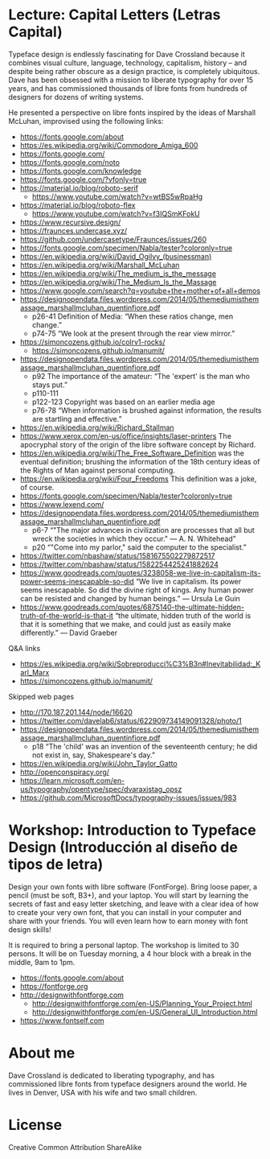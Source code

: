 # Lecture: Capital Letters (Letras Capital)

Typeface design is endlessly fascinating for Dave Crossland because it combines 
visual culture, 
language, 
technology, 
capitalism, 
history – 
and despite being rather obscure as a design practice, is completely ubiquitous. 
Dave has been obsessed with a mission to liberate typography for over 15 years, 
and has commissioned thousands of libre fonts from hundreds of designers for dozens of writing systems. 

He presented a perspective on libre fonts inspired by the ideas of Marshall McLuhan, improvised using the following links:

* https://fonts.google.com/about
* https://es.wikipedia.org/wiki/Commodore_Amiga_600
* https://fonts.google.com/
* https://fonts.google.com/noto
* https://fonts.google.com/knowledge
* https://fonts.google.com/?vfonly=true
* https://material.io/blog/roboto-serif
  * https://www.youtube.com/watch?v=wtBS5wRpaHg
* https://material.io/blog/roboto-flex
  * https://www.youtube.com/watch?v=f3IQSmKFokU
* https://www.recursive.design/
* https://fraunces.undercase.xyz/
* https://github.com/undercasetype/Fraunces/issues/260
* https://fonts.google.com/specimen/Nabla/tester?coloronly=true
* https://en.wikipedia.org/wiki/David_Ogilvy_(businessman)
* https://en.wikipedia.org/wiki/Marshall_McLuhan
* https://en.wikipedia.org/wiki/The_medium_is_the_message
* https://en.wikipedia.org/wiki/The_Medium_Is_the_Massage
* https://www.google.com/search?q=youtube+the+mother+of+all+demos
* https://designopendata.files.wordpress.com/2014/05/themediumisthemassage_marshallmcluhan_quentinfiore.pdf
  * p26-41 Definition of Media: “When these ratios change, men change.”
  * p74-75 “We look at the present through the rear view mirror.”
* https://simoncozens.github.io/colrv1-rocks/
  * https://simoncozens.github.io/manumit/
* https://designopendata.files.wordpress.com/2014/05/themediumisthemassage_marshallmcluhan_quentinfiore.pdf
  * p92 The importance of the amateur: “The 'expert' is the man who stays put.”
  * p110-111
  * p122-123 Copyright was based on an earlier media age
  * p76-78 “When information is brushed against information, the results are startling and effective.” 
* https://en.wikipedia.org/wiki/Richard_Stallman 
* https://www.xerox.com/en-us/office/insights/laser-printers The apocryphal story of the origin of the libre software concept by Richard.
* https://en.wikipedia.org/wiki/The_Free_Software_Definition was the eventual definition; brushing the information of the 18th century ideas of the Rights of Man against personal computing. 
* https://en.wikipedia.org/wiki/Four_Freedoms This definition was a joke, of course.
* https://fonts.google.com/specimen/Nabla/tester?coloronly=true
* https://www.lexend.com/
* https://designopendata.files.wordpress.com/2014/05/themediumisthemassage_marshallmcluhan_quentinfiore.pdf
  * p6-7 “"The major advances in civilization are processes that all but wreck the societies in which they occur." — A. N. Whitehead”
  * p20 “"Come into my parlor," said the computer to the specialist.”
* https://twitter.com/nbashaw/status/1581675502279872517
* https://twitter.com/nbashaw/status/1582254425241882624
* https://www.goodreads.com/quotes/3238058-we-live-in-capitalism-its-power-seems-inescapable-so-did “We live in capitalism. Its power seems inescapable. So did the divine right of kings. Any human power can be resisted and changed by human beings.” ― Ursula Le Guin 
* https://www.goodreads.com/quotes/6875140-the-ultimate-hidden-truth-of-the-world-is-that-it “the ultimate, hidden truth of the world is that it is something that we make, and could just as easily make differently.” ― David Graeber

Q&A links

* https://es.wikipedia.org/wiki/Sobreproducci%C3%B3n#Inevitabilidad:_Karl_Marx
* https://simoncozens.github.io/manumit/

Skipped web pages

* http://170.187.201.144/node/16620
* https://twitter.com/davelab6/status/622909734149091328/photo/1
* https://designopendata.files.wordpress.com/2014/05/themediumisthemassage_marshallmcluhan_quentinfiore.pdf
  * p18 “The 'child' was an invention of the seventeenth century; he did not exist in, say, Shakespeare's day.”
* https://en.wikipedia.org/wiki/John_Taylor_Gatto
* http://openconspiracy.org/
* https://learn.microsoft.com/en-us/typography/opentype/spec/dvaraxistag_opsz
* https://github.com/MicrosoftDocs/typography-issues/issues/983

# Workshop: Introduction to Typeface Design (Introducción al diseño de tipos de letra)

Design your own fonts with libre software (FontForge). 
Bring loose paper, a pencil (must be soft, B3+), and your laptop. 
You will start by learning the secrets of fast and easy letter sketching, 
and leave with a clear idea of how to create your very own font, 
that you can install in your computer and share with your friends. 
You will even learn how to earn money with font design skills!

It is required to bring a personal laptop. 
The workshop is limited to 30 persons.
It will be on Tuesday morning, a 4 hour block with a break in the middle, 9am to 1pm.

* https://fonts.google.com/about
* https://fontforge.org
* http://designwithfontforge.com
  * http://designwithfontforge.com/en-US/Planning_Your_Project.html
  * http://designwithfontforge.com/en-US/General_UI_Introduction.html
* https://www.fontself.com

# About me

Dave Crossland is dedicated to liberating typography, 
and has commissioned libre fonts from typeface designers around the world. 
He lives in Denver, USA with his wife and two small children.

# License

Creative Common Attribution ShareAlike
